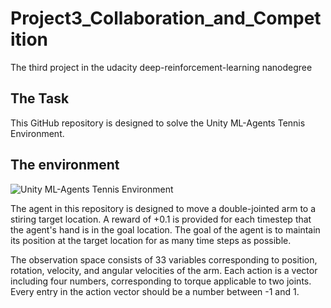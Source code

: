 # Project3_Collaboration_and_Competition
The third project in the udacity deep-reinforcement-learning nanodegree

## The Task
This GitHub repository is designed to solve the Unity ML-Agents Tennis Environment.

## The environment
![Unity ML-Agents Tennis Environment](Pictures/Tennist.gif)

The agent in this repository is designed to move a double-jointed arm to a stiring target location. A reward of +0.1 is provided for each timestep that the agent's hand is in the goal location. The goal of the agent is to maintain its position at the target location for as many time steps as possible.

The observation space consists of 33 variables corresponding to position, rotation, velocity, and angular velocities of the arm. Each action is a vector including four numbers, corresponding to torque applicable to two joints. Every entry in the action vector should be a number between -1 and 1.
